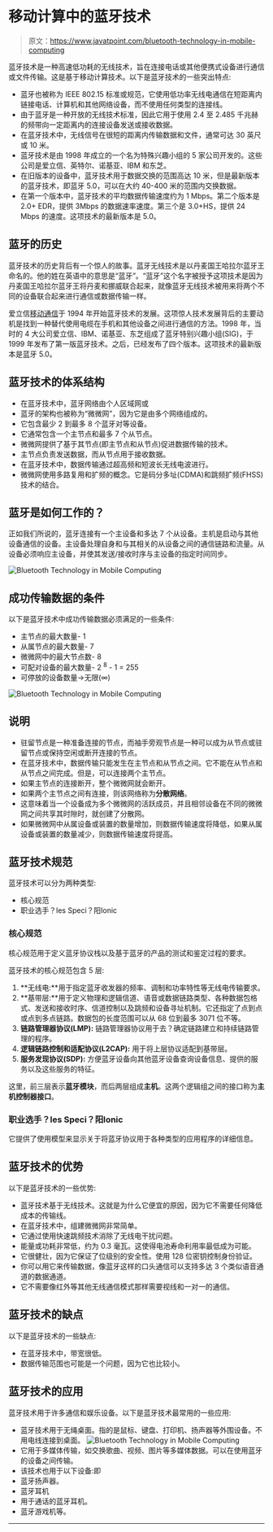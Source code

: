 # 移动计算中的蓝牙技术

> 原文：<https://www.javatpoint.com/bluetooth-technology-in-mobile-computing>

蓝牙技术是一种高速低功耗的无线技术，旨在连接电话或其他便携式设备进行通信或文件传输。这是基于移动计算技术。以下是蓝牙技术的一些突出特点:

*   蓝牙也被称为 IEEE 802.15 标准或规范，它使用低功率无线电通信在短距离内链接电话、计算机和其他网络设备，而不使用任何类型的连接线。
*   由于蓝牙是一种开放的无线技术标准，因此它用于使用 2.4 至 2.485 千兆赫的频带向一定距离内的连接设备发送或接收数据。
*   在蓝牙技术中，无线信号在很短的距离内传输数据和文件，通常可达 30 英尺或 10 米。
*   蓝牙技术是由 1998 年成立的一个名为特殊兴趣小组的 5 家公司开发的。这些公司是爱立信、英特尔、诺基亚、IBM 和东芝。
*   在旧版本的设备中，蓝牙技术用于数据交换的范围高达 10 米，但是最新版本的蓝牙技术，即蓝牙 5.0，可以在大约 40-400 米的范围内交换数据。
*   在第一个版本中，蓝牙技术的平均数据传输速度约为 1 Mbps。第二个版本是 2.0+ EDR，提供 3Mbps 的数据速率速度。第三个是 3.0+HS，提供 24 Mbps 的速度。这项技术的最新版本是 5.0。

## 蓝牙的历史

蓝牙技术的历史背后有一个惊人的故事。蓝牙无线技术是以丹麦国王哈拉尔蓝牙王命名的。他的姓在英语中的意思是“蓝牙”。“蓝牙”这个名字被授予这项技术是因为丹麦国王哈拉尔蓝牙王将丹麦和挪威联合起来，就像蓝牙无线技术被用来将两个不同的设备联合起来进行通信或数据传输一样。

爱立信[移动通信](https://www.javatpoint.com/mobile-communication-tutorial)于 1994 年开始蓝牙技术的发展。这项惊人技术发展背后的主要动机是找到一种替代使用电缆在手机和其他设备之间进行通信的方法。1998 年，当时的 4 大公司爱立信、IBM、诺基亚、东芝组成了蓝牙特别兴趣小组(SIG)，于 1999 年发布了第一版蓝牙技术。之后，已经发布了四个版本。这项技术的最新版本是蓝牙 5.0。

## 蓝牙技术的体系结构

*   在蓝牙技术中，蓝牙网络由个人区域网或
*   蓝牙的架构也被称为“微微网”，因为它是由多个网络组成的。
*   它包含最少 2 到最多 8 个蓝牙对等设备。
*   它通常包含一个主节点和最多 7 个从节点。
*   微微网提供了基于其节点(即主节点和从节点)促进数据传输的技术。
*   主节点负责发送数据，而从节点用于接收数据。
*   在蓝牙技术中，数据传输通过超高频和短波长无线电波进行。
*   微微网使用多路复用和扩频的概念。它是码分多址(CDMA)和跳频扩频(FHSS)技术的结合。

## 蓝牙是如何工作的？

正如我们所说的，蓝牙连接有一个主设备和多达 7 个从设备。主机是启动与其他设备通信的设备。主设备处理自身和与其相关的从设备之间的通信链路和流量。从设备必须响应主设备，并使其发送/接收时序与主设备的指定时间同步。

![Bluetooth Technology in Mobile Computing](img/d5f8510dd03cac454588264dea3b0251.png)

## 成功传输数据的条件

以下是蓝牙技术中成功传输数据必须满足的一些条件:

*   主节点的最大数量- 1
*   从属节点的最大数量- 7
*   微微网中的最大节点数- 8
*   可配对设备的最大数量- 2 <sup>8</sup> - 1 = 255
*   可停放的设备数量→无限(∞)

![Bluetooth Technology in Mobile Computing](img/5bacd0af6d4d73aada0094c9a55d2e2a.png)

## 说明

*   驻留节点是一种准备连接的节点，而袖手旁观节点是一种可以成为从节点或驻留节点或保持空闲或断开连接的节点。
*   在蓝牙技术中，数据传输只能发生在主节点和从节点之间。它不能在从节点和从节点之间完成。但是，可以连接两个主节点。
*   如果主节点的连接断开，整个微微网就会断开。
*   如果两个主节点之间有连接，则该网络称为**分散网络**。
*   这意味着当一个设备成为多个微微网的活跃成员，并且相邻设备在不同的微微网之间共享其时隙时，就创建了分散网。
*   如果微微网中从属设备或装置的数量增加，则数据传输速度将降低，如果从属设备或装置的数量减少，则数据传输速度将提高。

## 蓝牙技术规范

蓝牙技术可以分为两种类型:

*   核心规范
*   职业选手？les Speci？阳Ionic

### 核心规范

核心规范用于定义蓝牙协议栈以及基于蓝牙的产品的测试和鉴定过程的要求。

蓝牙技术的核心规范包含 5 层:

1.  **无线电:**用于指定蓝牙收发器的频率、调制和功率特性等无线电传输要求。
2.  **基带层:**用于定义物理和逻辑信道、语音或数据链路类型、各种数据包格式、发送和接收时序、信道控制以及跳频和设备寻址机制。它还指定了点到点或点到多点链路。数据包的长度范围可以从 68 位到最多 3071 位不等。
3.  **链路管理器协议(LMP):** 链路管理器协议用于去？确定链路建立和持续链路管理的程序。
4.  **逻辑链路控制和适配协议(L2CAP):** 用于将上层协议适配到基带层。
5.  **服务发现协议(SDP):** 方便蓝牙设备向其他蓝牙设备查询设备信息、提供的服务以及这些服务的特征。

这里，前三层表示**蓝牙模块**，而后两层组成**主机**。这两个逻辑组之间的接口称为**主机控制器接口**。

### 职业选手？les Speci？阳Ionic

它提供了使用模型来显示关于将蓝牙协议用于各种类型的应用程序的详细信息。

## 蓝牙技术的优势

以下是蓝牙技术的一些优势:

*   蓝牙技术基于无线技术。这就是为什么它便宜的原因，因为它不需要任何降低成本的传输线。
*   在蓝牙技术中，组建微微网非常简单。
*   它通过使用快速跳频技术消除了无线电干扰问题。
*   能量或功耗非常低，约为 0.3 毫瓦。这使得电池寿命利用率最低成为可能。
*   它很健壮，因为它保证了位级别的安全性。使用 128 位密钥控制身份验证。
*   你可以用它来传输数据，像蓝牙这样的口头通信可以支持多达 3 个类似语音通道的数据通道。
*   它不需要像红外等其他无线通信模式那样需要视线和一对一的通信。

## 蓝牙技术的缺点

以下是蓝牙技术的一些缺点:

*   在蓝牙技术中，带宽很低。
*   数据传输范围也可能是一个问题，因为它也比较小。

## 蓝牙技术的应用

蓝牙技术用于许多通信和娱乐设备。以下是蓝牙技术最常用的一些应用:

*   蓝牙技术用于无绳桌面。指的是鼠标、键盘、打印机、扬声器等外围设备。不用电线连接到桌面。
    ![Bluetooth Technology in Mobile Computing](img/104e5ba7a9098f94e1b8c9956e453c94.png)
*   它用于多媒体传输，如交换歌曲、视频、图片等多媒体数据。可以在使用蓝牙的设备之间传输。
*   该技术也用于以下设备:即
*   蓝牙扬声器。
*   蓝牙耳机
*   用于通话的蓝牙耳机。
*   蓝牙游戏机等。

* * *